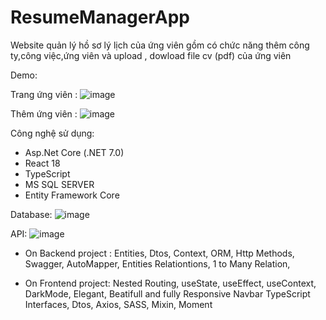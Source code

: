 # ResumeManagerApp
Website quản lý hồ sơ lý lịch của ứng viên gồm có chức năng thêm công ty,công việc,ứng viên và upload , dowload file cv (pdf) của ứng viên 

Demo:

Trang ứng viên :
![image](https://github.com/chinhnguyendac01/ResumeManager-App/assets/101082005/ac0886c1-68ca-4edb-ab09-0709444b8d3a)


Thêm ứng viên :
![image](https://github.com/chinhnguyendac01/ResumeManager-App/assets/101082005/f0b30ab9-5d0f-4d14-b77a-2912427a9656)



Công nghệ sử dụng:
- Asp.Net Core (.NET 7.0)
- React 18
- TypeScript
- MS SQL SERVER
- Entity Framework Core

Database:
![image](https://github.com/chinhnguyendac01/ResumeManager-App/assets/101082005/61934752-fe1e-4e09-acd2-89606e02f697)



API:
![image](https://github.com/chinhnguyendac01/ResumeManager-App/assets/101082005/640e7446-5f36-45ed-9971-2f8e24d233c7)


+ On Backend project :
Entities,
Dtos,
Context,
ORM,
Http Methods,
Swagger,
AutoMapper,
Entities Relationtions,
1 to Many Relation,

+ On Frontend project:
Nested Routing,
useState,
useEffect,
useContext,
DarkMode,
Elegant, Beatifull and fully Responsive Navbar
TypeScript Interfaces,
Dtos,
Axios,
SASS,
Mixin,
Moment
